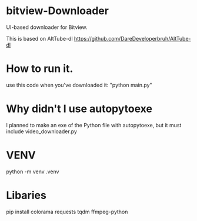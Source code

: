 # bitview-Downloader
UI-based downloader for Bitview.

This is based on AltTube-dl https://github.com/DareDeveloperbruh/AltTube-dl

# How to run it.

use this code when you've downloaded it: "python main.py"

# Why didn't I use autopytoexe

I planned to make an exe of the Python file with autopytoexe, but it must include video_downloader.py

# VENV

python -m venv .venv

# Libaries

pip install colorama requests tqdm ffmpeg-python
